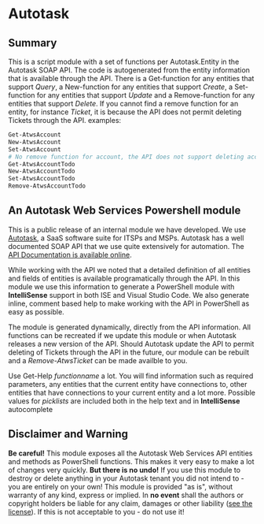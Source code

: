 # Autotask

## Summary

This is a script module with a set of functions per Autotask.Entity in the Autotask SOAP API. The code is autogenerated from the entity information that is available through the API. There is a Get-function for any entities that support _Query_, a New-function for any entities that support _Create_, a Set-function for any entities that support _Update_ and a Remove-function for any entities that support _Delete_. If you cannot find a remove function for an entity, for instance *Ticket*, it is because the API does not permit deleting Tickets through the API. examples:

```powershell
Get-AtwsAccount
New-AtwsAccount
Set-AtwsAccount
# No remove function for account, the API does not support deleting accounts
Get-AtwsAccountTodo
New-AtwsAccountTodo
Set-AtwsAccountTodo
Remove-AtwsAccountTodo
```

## An Autotask Web Services Powershell module

This is a public release of an internal module we have developed. We use [Autotask][1], a SaaS software suite for ITSPs and MSPs. Autotask has a well documented SOAP API that we use quite extensively for automation. The [API Documentation is available online][2].

While working with the API we noted that a detailed definition of all entities and fields of entities is available programatically through the API. In this module we use this information to generate a PowerShell module with **IntelliSense** support in both ISE and Visual Studio Code. We also generate inline, comment based help to make working with the API in PowerShell as easy as possible.

The module is generated dynamically, directly from the API information. All functions can be recreated if we update this module or when Autotask releases a new version of the API. Should Autotask update the API to permit deleting of Tickets through the API in the future, our module can be rebuilt and a *Remove-AtwsTicket* can be made availble to you.

Use Get-Help *functionname* a lot. You will find information such as required parameters, any entities that the current entity have connections to, other entities that have connections to your current entity and a lot more. Possible values for *picklists* are included both in the help text and in **IntelliSense** autocomplete

## Disclaimer and Warning

**Be careful!** This module exposes all the Autotask Web Services API entities and methods as PowerShell functions. This makes it very easy to make a lot of changes very quickly. **But there is no undo!** If you use this module to destroy or delete anything in your Autotask tenant you did not intend to - you are entirely on your own! This module is provided "as is", without warranty of any kind, express or implied. In **no event** shall the authors or copyright holders be liable for any claim, damages or other liability ([see the license][3]). If this is not acceptable to you - do not use it!

[1]: https://www.autotask.com
[2]: https://ww1.autotask.net/help/DeveloperHelp/Content/AdminSetup/2ExtensionsIntegrations/APIs/APIs.htm
[3]: https://github.com/ecitsolutions/Autotask/blob/master/LICENSE.md